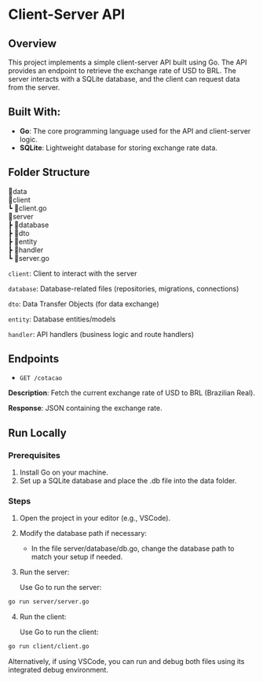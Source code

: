 # Client-Server API

## Overview

This project implements a simple client-server API built using Go. The API provides an endpoint to retrieve the exchange rate of USD to BRL. The server interacts with a SQLite database, and the client can request data from the server.

## Built With:
- **Go**: The core programming language used for the API and client-server logic.
- **SQLite**: Lightweight database for storing exchange rate data.

## Folder Structure

📂data<br>
📂client<br>
    ┗ 📜client.go<br>
    📂server<br>
 ┣ 📂database            
 ┣ 📂dto                
 ┣ 📂entity            
 ┣ 📂handler            
 ┗ 📜server.go          



 
`client`: Client to interact with the server

`database`: Database-related files (repositories, migrations, connections)

`dto`: Data Transfer Objects (for data exchange)

`entity`: Database entities/models

`handler`: API handlers (business logic and route handlers)


## Endpoints
- `GET /cotacao`

**Description**: Fetch the current exchange rate of USD to BRL (Brazilian Real).

**Response**: JSON containing the exchange rate.

## Run Locally
### Prerequisites
1. Install Go on your machine.
2. Set up a SQLite database and place the .db file into the data folder.

### Steps
1. Open the project in your editor (e.g., VSCode).
2. Modify the database path if necessary:
    - In the file server/database/db.go, change the database path to match your setup if needed.
3. Run the server:

    Use Go to run the server:
```bash
go run server/server.go
```
4. Run the client:

    Use Go to run the client:
```bash
go run client/client.go
```
Alternatively, if using VSCode, you can run and debug both files using its integrated debug environment.




